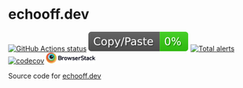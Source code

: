 # echooff.dev

[![GitHub Actions status](https://github.com/screendriver/echooff.dev/workflows/CI/badge.svg)](https://github.com/screendriver/echooff.dev/actions)
![jscpd-badge](jscpd-badge.svg)
[![Total alerts](https://img.shields.io/lgtm/alerts/github/screendriver/echooff.dev.svg)](https://lgtm.com/projects/g/screendriver/echooff.dev/alerts/)
[![codecov](https://codecov.io/gh/screendriver/echooff.dev/branch/master/graph/badge.svg)](https://codecov.io/gh/screendriver/echooff.dev)
<a href="https://www.browserstack.com"><img src="./Browserstack-logo.svg" width="100px"></a>

Source code for [echooff.dev](https://www.echooff.dev)
